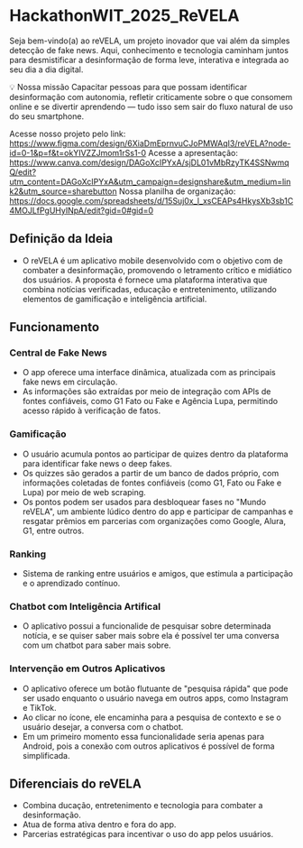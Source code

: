 # HackathonWIT_2025_ReVELA
Seja bem-vindo(a) ao reVELA, um projeto inovador que vai além da simples detecção de fake news. Aqui, conhecimento e tecnologia caminham juntos para desmistificar a desinformação de forma leve, interativa e integrada ao seu dia a dia digital.

💡 Nossa missão
Capacitar pessoas para que possam identificar desinformação com autonomia, refletir criticamente sobre o que consomem online e se divertir aprendendo — tudo isso sem sair do fluxo natural de uso do seu smartphone.

Acesse nosso projeto pelo link: https://www.figma.com/design/6XiaDmEprnvuCJoPMWAqI3/reVELA?node-id=0-1&p=f&t=okYIVZZJmom1rSs1-0 
Acesse a apresentação: https://www.canva.com/design/DAGoXcIPYxA/sjDL01vMbRzyTK4SSNwmqQ/edit?utm_content=DAGoXcIPYxA&utm_campaign=designshare&utm_medium=link2&utm_source=sharebutton
Nossa planilha de organização: https://docs.google.com/spreadsheets/d/15Suj0x_l_xsCEAPs4HkysXb3sb1C4MOJLfPgUHyINpA/edit?gid=0#gid=0

## Definição da Ideia
- O reVELA é um aplicativo mobile desenvolvido com o objetivo com de combater a desinformação, promovendo o letramento crítico e midiático dos usuários. A proposta é fornece uma plataforma interativa que combina notícias verificadas, educação e entretenimento, utilizando elementos de gamificação e inteligência artificial.

## Funcionamento 
### Central de Fake News
- O app oferece uma interface dinâmica, atualizada com as principais fake news em circulação.
- As informações são extraídas por meio de integração com APIs de fontes confiáveis, como G1 Fato ou Fake e Agência Lupa, permitindo acesso rápido à verificação de fatos.

### Gamificação
- O usuário acumula pontos ao participar de quizes dentro da plataforma para identificar fake news o deep fakes.
- Os quizzes são gerados a partir de um banco de dados próprio, com informações coletadas de fontes confiáveis (como G1, Fato ou Fake e Lupa) por meio de web scraping.
- Os pontos podem ser usados para desbloquear fases no "Mundo reVELA", um ambiente lúdico dentro do app e participar de campanhas e resgatar prêmios em parcerias com organizações como Google, Alura, G1, entre outros.

### Ranking 
- Sistema de ranking entre usuários e amigos, que estimula a participação e o aprendizado contínuo.

### Chatbot com Inteligência Artifical
- O aplicativo possui a funcionalide de pesquisar sobre determinada notícia, e se quiser saber mais sobre ela é possível ter uma conversa com um chatbot para saber mais sobre.

### Intervenção em Outros Aplicativos
- O aplicativo oferece um botão flutuante de "pesquisa rápida" que pode ser usado enquanto o usuário navega em outros apps, como Instagram e TikTok.
- Ao clicar no ícone, ele encaminha para a pesquisa de contexto e se o usuário desejar, a conversa com o chatbot.
- Em um primeiro momento essa funcionalidade seria apenas para Android, pois a conexão com outros aplicativos é possível de forma simplificada.

## Diferenciais do reVELA
- Combina ducação, entretenimento e tecnologia para combater a desinformação.
- Atua de forma ativa dentro e fora do app.
- Parcerias estratégicas para incentivar o uso do app pelos usuários.
